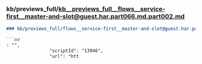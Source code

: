 ### kb/previews_full/kb__previews_full__flows__service-first__master-and-slot@guest.har.part066.md.part002.md

```md
### kb/previews_full/flows__service-first__master-and-slot@guest.har.part066.md (part 002)

```md
: "",
                "scriptId": "13946",
                "url": "htt
```

```

```
